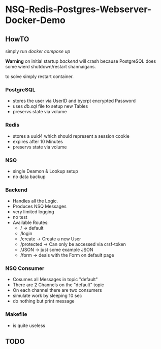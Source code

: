 # NSQ-Redis-Postgres-Webserver-Docker-Demo

## HowTO 
simply run *docker compose up*

**Warning** on initial startup *backend* will crash because PostgreSQL does some wierd shutdown/restart shannaigans.

to solve simply restart container.

### PostgreSQL 
 - stores the user via UserID and bycrpt encrypted Password
 - uses *db.sql* file to setup new Tables
 - preservs state via volume

### Redis
 - stores a uuid4 which should represent a session cookie
 - expires after 10 Minutes
 - preservs state via volume

### NSQ 
 - single Deamon & Lookup setup
 - no data backup

### Backend
 - Handles all the Logic.
 - Produces NSQ Messages
 - very limited logging
 - no test
 - Available Routes:
   - / -> default
   - /login 
   - /create -> Create a new User
   - /protected -> Can only be accessed via crsf-token
   - /JSON -> just some example JSON
   - /form -> deals with the Form on default page

### NSQ Consumer
 - Cosumes all Messages in topic "default"
 - There are 2 Channels on the "default" topic
 - On each channel there are two consumers
 - simulate work by sleeping 10 sec
 - do nothing but print message
  
### Makefile
 - is quite useless


## TODO
